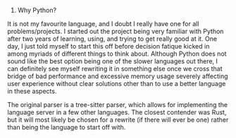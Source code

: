 1. Why Python?

It is not my favourite language, and I doubt I really have one for all problems/projects. I started out the project being very familiar with Python after two years of learning, using, and trying to get really good at it. One day, I just told myself to start this off before decision fatique kicked in among myriads of different things to think about. Although Python does not sound like the best option being one of the slower languages out there, I can definitely see myself rewriting it in something else once we cross that bridge of bad performance and excessive memory usage severely affecting user experience without clear solutions other than to use a better language in these aspects.

The original parser is a tree-sitter parser, which allows for implementing the language server in a few other languages. The closest contender was Rust, but it will most likely be chosen for a rewrite (if there will ever be one) rather than being the language to start off with.

